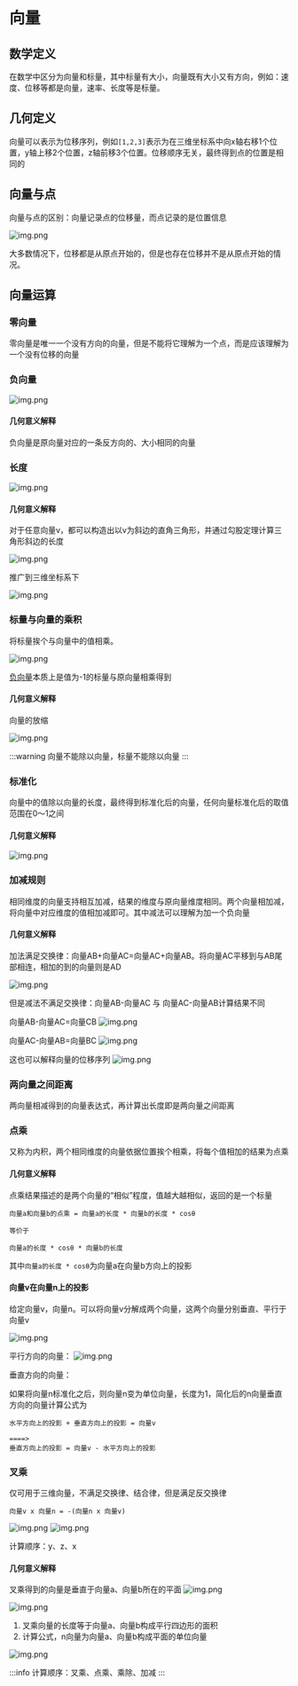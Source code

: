 # 向量

## 数学定义

在数学中区分为向量和标量，其中标量有大小，向量既有大小又有方向，例如：速度、位移等都是向量，速率、长度等是标量。

## 几何定义

向量可以表示为位移序列，例如`[1,2,3]`表示为在三维坐标系中向x轴右移1个位置，y轴上移2个位置，z轴前移3个位置。位移顺序无关，最终得到点的位置是相同的

## 向量与点

向量与点的区别：向量记录点的位移量，而点记录的是位置信息

![img.png](/imgs/computes-course/vector-point.png)

大多数情况下，位移都是从原点开始的，但是也存在位移并不是从原点开始的情况。

## 向量运算

### 零向量

零向量是唯一一个没有方向的向量，但是不能将它理解为一个点，而是应该理解为一个没有位移的向量

### 负向量

![img.png](/imgs/computes-course/vector-negative.png)

#### 几何意义解释

负向量是原向量对应的一条反方向的、大小相同的向量

### 长度

![img.png](/imgs/computes-course/vector-length.png)

#### 几何意义解释

对于任意向量v，都可以构造出以v为斜边的直角三角形，并通过勾股定理计算三角形斜边的长度

![img.png](/imgs/computes-course/vector-length-2.png)

推广到三维坐标系下

![img.png](/imgs/computes-course/vector-length-3.png)

### 标量与向量的乘积

将标量挨个与向量中的值相乘。

![img.png](/imgs/computes-course/vector-multiply.png)

[负向量](#负向量)本质上是值为-1的标量与原向量相乘得到

#### 几何意义解释

向量的放缩

![img.png](/imgs/computes-course/vector-multiply-2.png)

:::warning
向量不能除以向量，标量不能除以向量
:::

### 标准化

向量中的值除以向量的长度，最终得到标准化后的向量，任何向量标准化后的取值范围在0～1之间

#### 几何意义解释

![img.png](/imgs/computes-course/vector-normalize.png)

### 加减规则

相同维度的向量支持相互加减，结果的维度与原向量维度相同。两个向量相加减，将向量中对应维度的值相加减即可。其中减法可以理解为加一个负向量

#### 几何意义解释

加法满足交换律：向量AB+向量AC=向量AC+向量AB。将向量AC平移到与AB尾部相连，相加的到的向量则是AD

![img.png](/imgs/computes-course/vector-plus.png)

但是减法不满足交换律：向量AB-向量AC 与 向量AC-向量AB计算结果不同

向量AB-向量AC=向量CB
![img.png](/imgs/computes-course/vector-sub.png)

向量AC-向量AB=向量BC
![img.png](/imgs/computes-course/vector-sub-2.png)

这也可以解释向量的位移序列
![img.png](/imgs/computes-course/vector-sub-3.png)

### 两向量之间距离

两向量相减得到的向量表达式，再计算出长度即是两向量之间距离

### 点乘

又称为内积，两个相同维度的向量依据位置挨个相乘，将每个值相加的结果为点乘

#### 几何意义解释

点乘结果描述的是两个向量的“相似”程度，值越大越相似，返回的是一个标量

```text
向量a和向量b的点乘 = 向量a的长度 * 向量b的长度 * cosθ

等价于

向量a的长度 * cosθ * 向量b的长度
```

其中`向量a的长度 * cosθ`为向量a在向量b方向上的投影

#### 向量v在向量n上的投影

给定向量v，向量n。可以将向量v分解成两个向量，这两个向量分别垂直、平行于向量v

![img.png](/imgs/computes-course/vector-projection.png)

平行方向的向量：
![img.png](/imgs/computes-course/vector-projection-2.png)

垂直方向的向量：

如果将向量n标准化之后，则向量n变为单位向量，长度为1，简化后的n向量垂直方向的向量计算公式为

```text
水平方向上的投影 + 垂直方向上的投影 = 向量v

====>
垂直方向上的投影 = 向量v - 水平方向上的投影
```

### 叉乘

仅可用于三维向量，不满足交换律、结合律，但是满足反交换律

```text
向量v x 向量n = -(向量n x 向量v)
```

![img.png](/imgs/computes-course/vector-cross.png)
![img.png](/imgs/computes-course/vector-cross-2.png)

计算顺序：y、z、x

#### 几何意义解释

叉乘得到的向量是垂直于向量a、向量b所在的平面
![img.png](/imgs/computes-course/vector-cross-3.png)

![img.png](/imgs/computes-course/vector-cross-5.png)

1. 叉乘向量的长度等于向量a、向量b构成平行四边形的面积
2. 计算公式，n向量为向量a、向量b构成平面的单位向量

![img.png](/imgs/computes-course/vector-cross-4.png)


:::info
计算顺序：叉乘、点乘、乘除、加减
:::
